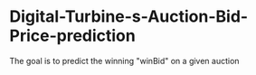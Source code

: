 # Digital-Turbine-s-Auction-Bid-Price-prediction
 The goal is to predict the winning "winBid" on a given auction
